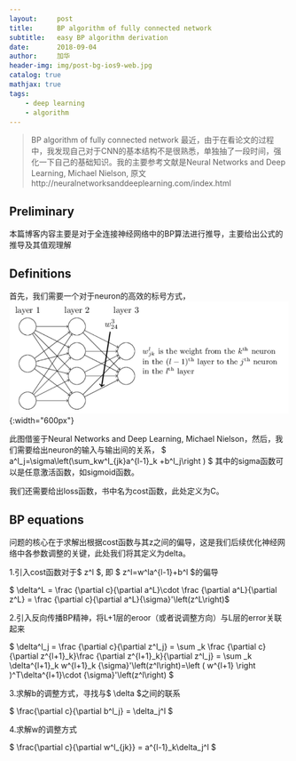 ```yaml
---
layout:     post
title:      BP algorithm of fully connected network
subtitle:   easy BP algorithm derivation
date:       2018-09-04
author:     加华
header-img: img/post-bg-ios9-web.jpg
catalog: true
mathjax: true
tags:
    - deep learning
    - algorithm
---
```


>BP algorithm of fully connected  network 最近，由于在看论文的过程中，我发现自己对于CNN的基本结构不是很熟悉，单独抽了一段时间，强化一下自己的基础知识。我的主要参考文献是Neural Networks and Deep Learning, Michael Nielson, 原文http://neuralnetworksanddeeplearning.com/index.html

## Preliminary
本篇博客内容主要是对于全连接神经网络中的BP算法进行推导，主要给出公式的推导及其值观理解

## Definitions
首先，我们需要一个对于neuron的高效的标号方式，
![neuron_denotion](/img/neuron_denotion.png){:width="600px"}

此图借鉴于Neural Networks and Deep Learning, Michael Nielson，然后，我们需要给出neuron的输入与输出间的关系， 
$ a^l_j=\sigma\left(\sum_kw^l_{jk}a^{l-1}_k +b^l_j\right ) $
其中的sigma函数可以是任意激活函数，如sigmoid函数。

我们还需要给出loss函数，书中名为cost函数，此处定义为C。

## BP equations
问题的核心在于求解出根据cost函数与其z之间的偏导，这是我们后续优化神经网络中各参数调整的关键，此处我们将其定义为delta。

1.引入cost函数对于$ z^l $, 即 $ z^l=w^la^{l-1}+b^l $的偏导

$ \delta^L = \frac {\partial c}{\partial a^L}\cdot \frac {\partial a^L}{\partial z^L} = \frac {\partial c}{\partial a^L}{\sigma}'\left(z^L\right)$

2.引入反向传播BP精神，将L+1层的eroor（或者说调整方向）与L层的error关联起来

$ \delta^l_j = \frac {\partial c}{\partial z^l_j} = \sum _k \frac {\partial c}{\partial z^{l+1}_k}\frac {\partial z^{l+1}_k}{\partial z^l_j} = \sum _k \delta^{l+1}_k w^{l+1}_k {\sigma}'\left(z^l\right)=\left ( w^{l+1} \right )^T\delta^{l+1}\cdot  {\sigma}'\left(z^l\right) $

3.求解b的调整方式，寻找与$ \delta $之间的联系

$ \frac{\partial c}{\partial b^l_j} = \delta_j^l $

4.求解w的调整方式

$ \frac{\partial c}{\partial w^l_{jk}} = a^{l-1}_k\delta_j^l $





